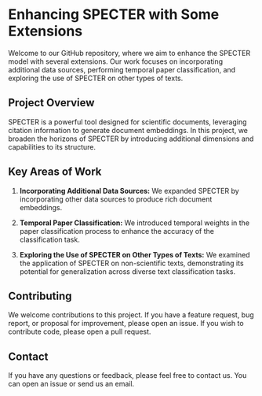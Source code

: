 # Enhancing SPECTER with Some Extensions

Welcome to our GitHub repository, where we aim to enhance the SPECTER model with several extensions. Our work focuses on incorporating additional data sources, performing temporal paper classification, and exploring the use of SPECTER on other types of texts.

## Project Overview

SPECTER is a powerful tool designed for scientific documents, leveraging citation information to generate document embeddings. In this project, we broaden the horizons of SPECTER by introducing additional dimensions and capabilities to its structure.

## Key Areas of Work

1. **Incorporating Additional Data Sources:** We expanded SPECTER by incorporating other data sources to produce rich document embeddings.

2. **Temporal Paper Classification:** We introduced temporal weights in the paper classification process to enhance the accuracy of the classification task.

3. **Exploring the Use of SPECTER on Other Types of Texts:** We examined the application of SPECTER on non-scientific texts, demonstrating its potential for generalization across diverse text classification tasks.

## Contributing

We welcome contributions to this project. If you have a feature request, bug report, or proposal for improvement, please open an issue. If you wish to contribute code, please open a pull request.

## Contact

If you have any questions or feedback, please feel free to contact us. You can open an issue or send us an email.
